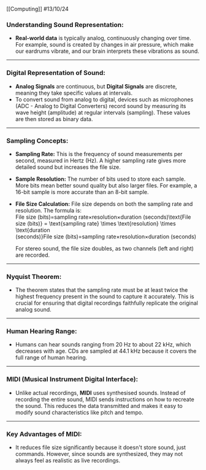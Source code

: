 [[Computing]]
#13/10/24

### Understanding Sound Representation:

- **Real-world data** is typically analog, continuously changing over time. For example, sound is created by changes in air pressure, which make our eardrums vibrate, and our brain interprets these vibrations as sound.

---
### Digital Representation of Sound:

- **Analog Signals** are continuous, but **Digital Signals** are discrete, meaning they take specific values at intervals.
- To convert sound from analog to digital, devices such as microphones (ADC - Analog to Digital Converters) record sound by measuring its wave height (amplitude) at regular intervals (sampling). These values are then stored as binary data.

---
### Sampling Concepts:

- **Sampling Rate:** This is the frequency of sound measurements per second, measured in Hertz (Hz). A higher sampling rate gives more detailed sound but increases the file size.
- **Sample Resolution:** The number of bits used to store each sample. More bits mean better sound quality but also larger files. For example, a 16-bit sample is more accurate than an 8-bit sample.
- **File Size Calculation:** File size depends on both the sampling rate and resolution. The formula is:
    File size (bits)=sampling rate×resolution×duration (seconds)\text{File size (bits)} = \text{sampling rate} \times \text{resolution} \times \text{duration (seconds)}File size (bits)=sampling rate×resolution×duration (seconds)
    
    For stereo sound, the file size doubles, as two channels (left and right) are recorded.

---
### Nyquist Theorem:

- The theorem states that the sampling rate must be at least twice the highest frequency present in the sound to capture it accurately. This is crucial for ensuring that digital recordings faithfully replicate the original analog sound.

---
### Human Hearing Range:

- Humans can hear sounds ranging from 20 Hz to about 22 kHz, which decreases with age. CDs are sampled at 44.1 kHz because it covers the full range of human hearing.

---
### MIDI (Musical Instrument Digital Interface):

- Unlike actual recordings, **MIDI** uses synthesised sounds. Instead of recording the entire sound, MIDI sends instructions on how to recreate the sound. This reduces the data transmitted and makes it easy to modify sound characteristics like pitch and tempo.

---
### Key Advantages of MIDI:

- It reduces file size significantly because it doesn't store sound, just commands. However, since sounds are synthesized, they may not always feel as realistic as live recordings.